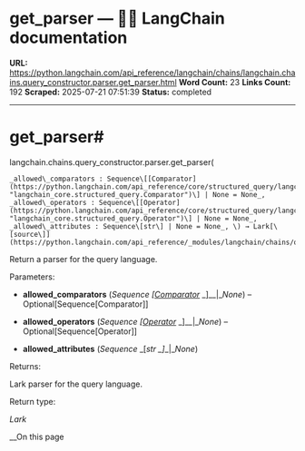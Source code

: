 # get_parser — 🦜🔗 LangChain  documentation

**URL:** https://python.langchain.com/api_reference/langchain/chains/langchain.chains.query_constructor.parser.get_parser.html
**Word Count:** 23
**Links Count:** 192
**Scraped:** 2025-07-21 07:51:39
**Status:** completed

---

# get\_parser\#

langchain.chains.query\_constructor.parser.get\_parser\(

    _allowed\_comparators : Sequence\[[Comparator](https://python.langchain.com/api_reference/core/structured_query/langchain_core.structured_query.Comparator.html#langchain_core.structured_query.Comparator "langchain_core.structured_query.Comparator")\] | None = None_,     _allowed\_operators : Sequence\[[Operator](https://python.langchain.com/api_reference/core/structured_query/langchain_core.structured_query.Operator.html#langchain_core.structured_query.Operator "langchain_core.structured_query.Operator")\] | None = None_,     _allowed\_attributes : Sequence\[str\] | None = None_, \) → Lark[\[source\]](https://python.langchain.com/api_reference/_modules/langchain/chains/query_constructor/parser.html#get_parser)\#     

Return a parser for the query language.

Parameters:     

  * **allowed\_comparators** \(_Sequence_ _\[_[_Comparator_](https://python.langchain.com/api_reference/core/structured_query/langchain_core.structured_query.Comparator.html#langchain_core.structured_query.Comparator "langchain_core.structured_query.Comparator") _\]__|__None_\) – Optional\[Sequence\[Comparator\]\]

  * **allowed\_operators** \(_Sequence_ _\[_[_Operator_](https://python.langchain.com/api_reference/core/structured_query/langchain_core.structured_query.Operator.html#langchain_core.structured_query.Operator "langchain_core.structured_query.Operator") _\]__|__None_\) – Optional\[Sequence\[Operator\]\]

  * **allowed\_attributes** \(_Sequence_ _\[__str_ _\]__|__None_\)

Returns:     

Lark parser for the query language.

Return type:     

_Lark_

__On this page
